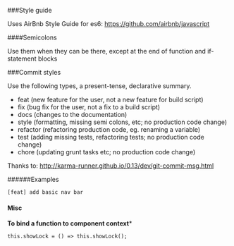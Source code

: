 
###Style guide  

Uses AirBnb Style Guide for es6: https://github.com/airbnb/javascript

####Semicolons

Use them when they can be there, except at the end of function and if-statement blocks

###Commit styles  

Use the following types, a present-tense, declarative summary.  

- feat (new feature for the user, not a new feature for build script)  
- fix (bug fix for the user, not a fix to a build script)  
- docs (changes to the documentation)  
- style (formatting, missing semi colons, etc; no production code change)  
- refactor (refactoring production code, eg. renaming a variable)  
- test (adding missing tests, refactoring tests; no production code change)  
- chore (updating grunt tasks etc; no production code change)  

Thanks to: http://karma-runner.github.io/0.13/dev/git-commit-msg.html

######Examples  

`[feat] add basic nav bar` 

#### Misc

**To bind a function to component context***  

`this.showLock = () => this.showLock();`
